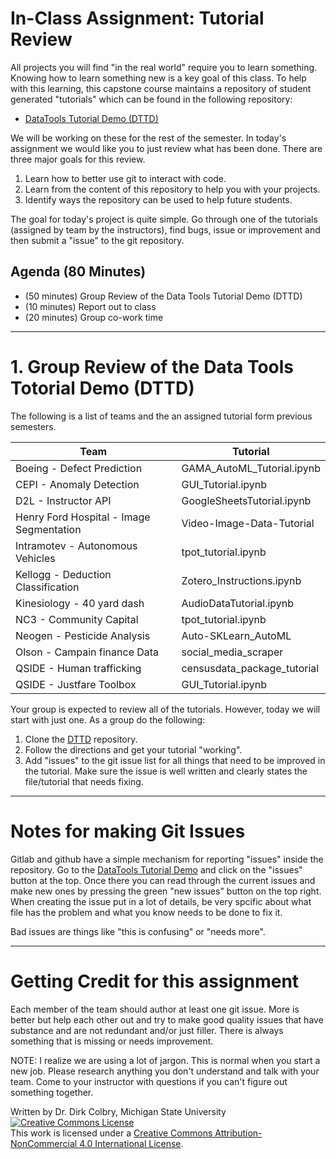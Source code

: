 # In-Class Assignment: Tutorial Review

All projects you will find "in the real world" require you to learn something. Knowing how to learn something new is a key goal of this class. To help with this learning, this capstone course maintains a repository of student generated "tutorials" which can be found in the following repository:

* [DataTools Tutorial Demo (DTTD)](https://github.com/colbrydi/DataTools_Tutorial_Demo)

We will be working on these for the rest of the semester. In today's assignment we would like you to just review what has been done.  There are three major goals for this review.

1. Learn how to better use git to interact with code.
2. Learn from the content of this repository to help you with your projects.
3. Identify ways the repository can be used to help future students.  

The goal for today's project is quite simple. Go through one of the tutorials (assigned by team by the instructors), find bugs, issue or improvement and then submit a "issue" to the git repository. 


## Agenda (80 Minutes)

- (50 minutes) Group Review of the Data Tools Tutorial Demo (DTTD)
- (10 minutes) Report out to class
- (20 minutes) Group co-work time


----
<a name="Group_programming_Project"></a>
# 1. Group Review of the Data Tools Totorial Demo (DTTD)

The following is a list of teams and the an assigned tutorial form previous semesters.  

| Team | Tutorial|
|---|---------|
|Boeing - Defect Prediction | GAMA_AutoML_Tutorial.ipynb| 
|CEPI - Anomaly Detection | GUI_Tutorial.ipynb| 
|D2L - Instructor API | GoogleSheetsTutorial.ipynb| 
|Henry Ford Hospital - Image Segmentation | Video-Image-Data-Tutorial| 
|Intramotev  - Autonomous Vehicles | tpot_tutorial.ipynb| 
|Kellogg - Deduction Classification | Zotero_Instructions.ipynb| 
|Kinesiology - 40 yard dash | AudioDataTutorial.ipynb| 
|NC3 - Community Capital | tpot_tutorial.ipynb| 
|Neogen - Pesticide Analysis | Auto-SKLearn_AutoML| 
|Olson - Campain finance Data | social_media_scraper| 
|QSIDE - Human trafficking | censusdata_package_tutorial| 
|QSIDE - Justfare Toolbox | GUI_Tutorial.ipynb| 


Your group is expected to review all of the tutorials. However, today we will start with just one. As a group do the following:

1. Clone the [DTTD](https://github.com/colbrydi/DataTools_Tutorial_Demo) repository.
2. Follow the directions and get your tutorial "working". 
3. Add "issues" to the git issue list for all things that need to be improved in the tutorial. Make sure the issue is well written and clearly states the file/tutorial that needs fixing.


---

# Notes for making Git Issues

Gitlab and github have a simple mechanism for reporting "issues" inside the repository.  Go to the [DataTools Tutorial Demo](https://github.com/colbrydi/DataTools_Tutorial_Demo) and click on the "issues" button at the top.  Once there you can read through the current issues and make new ones by pressing the green "new issues" button on the top right.  When creating the issue put in a lot of details, be very spcific about what file has the problem and what you know needs to be done to fix it.  

Bad issues are things like "this is confusing" or "needs more". 

---

# Getting Credit for this assignment

Each member of the team should author at least one git issue.  More is better but help each other out and try to make good quality issues that have substance and are not redundant and/or just filler.  There is always something that is missing or needs improvement. 

NOTE: I realize we are using a lot of jargon. This is normal when you start a new job. Please research anything you don't understand and talk with your team. Come to your instructor with questions if you can't figure out something 
together. 


Written by Dr. Dirk Colbry, Michigan State University
<a rel="license" href="http://creativecommons.org/licenses/by-nc/4.0/"><img alt="Creative Commons License" style="border-width:0" src="https://i.creativecommons.org/l/by-nc/4.0/88x31.png" /></a><br />This work is licensed under a <a rel="license" href="http://creativecommons.org/licenses/by-nc/4.0/">Creative Commons Attribution-NonCommercial 4.0 International License</a>.
